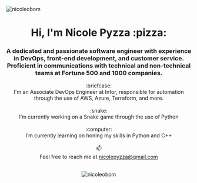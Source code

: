 <p align="left"> <img src="https://komarev.com/ghpvc/?username=nicoleobom&label=Profile%20views&color=0e75b6&style=flat" alt="nicoleobom" /> </p>

<h1 align="center">Hi, I'm Nicole Pyzza :pizza:</h1>
<h3 align="center">A dedicated and passionate software engineer with experience in DevOps, front-end development, and customer service. Proficient in communications with technical and non-technical teams at Fortune 500 and 1000 companies.</h3>

<div align="center">
:briefcase: <br>
  I'm an Associate DevOps Engineer at Infor, responsible for automation through the use of AWS, Azure, Terraform, and more. <br><br>
:snake: <br>
  I’m currently working on a Snake game through the use of Python<br><br>
:computer:<br>
  I’m currently learning on honing my skills in Python and C++<br><br>
📫<br>Feel free to reach me at <a href="mailto:nicolepyzza@gmail.com">nicolepyzza@gmail.com</a><br><br>

<p><img align="center" src="https://github-readme-stats.vercel.app/api/top-langs/?username=nicoleobom&layout=compact" alt="nicoleobom" /></p>
